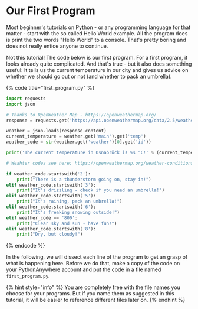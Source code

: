 # Our First Program

Most beginner's tutorials on Python - or any programming language for that matter - start with the so called Hello World example. All the program does is print the two words "Hello World" to a console. That's pretty boring and does not really entice anyone to continue.

Not this tutorial! The code below is our first program. For a first program, it looks already quite complicated. And that's true - but it also does something useful: It tells us the current temperature in our city and gives us advice on whether we should go out or not \(and whether to pack an umbrella\).

{% code title="first\_program.py" %}
```python
import requests
import json

# Thanks to OpenWeather Map - https://openweathermap.org/
response = requests.get('https://api.openweathermap.org/data/2.5/weather?q=Osnabrück&units=metric&appid=259f0b9a44cfc5cd08793bab9d6e076e')

weather = json.loads(response.content)
current_temperature = weather.get('main').get('temp')
weather_code = str(weather.get('weather')[0].get('id'))

print('The current temperature in Osnabrück is %s °C!' % (current_temperature))

# Weahter codes see here: https://openweathermap.org/weather-conditions

if weather_code.startswith('2'):
    print("There is a thunderstorm going on, stay in!")
elif weather_code.startswith('3'):
    print("It's drizzling - check if you need an umbrella!")
elif weather_code.startswith('5'):
    print("It's raining, pack an umbrella!")
elif weather_code.startswith('6'):
    print("It's freaking snowing outside!")
elif weather_code == '800':
    print("Clear sky and sun - have fun!")
elif weather_code.startswith('8'):
    print("Dry, but cloudy!")
```
{% endcode %}

In the following, we will dissect each line of the program to get an grasp of what is happening here. Before  we do that, make a copy of the code on your PythonAnywhere account and put the code in a file named `first_program.py`.

{% hint style="info" %}
You are completely free with the file names you choose for your programs. But if you name them as suggested in this tutorial, it will be easier to reference different files later on.
{% endhint %}

